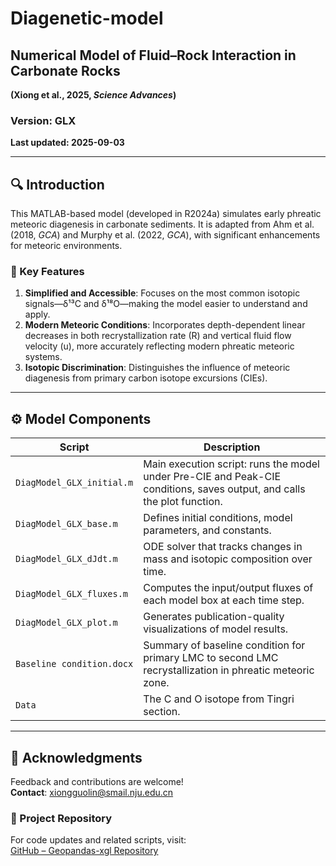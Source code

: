 # Diagenetic-model

## Numerical Model of Fluid–Rock Interaction in Carbonate Rocks  

**(Xiong et al., 2025, _Science Advances_)**

### Version: GLX  

**Last updated: 2025-09-03**

---

## 🔍 Introduction

This MATLAB-based model (developed in R2024a) simulates early phreatic meteoric diagenesis in carbonate sediments. It is adapted from Ahm et al. (2018, _GCA_) and Murphy et al. (2022, _GCA_), with significant enhancements for meteoric environments.

### 🔧 Key Features

1. **Simplified and Accessible**: Focuses on the most common isotopic signals—δ¹³C and δ¹⁸O—making the model easier to understand and apply.
2. **Modern Meteoric Conditions**: Incorporates depth-dependent linear decreases in both recrystallization rate (R) and vertical fluid flow velocity (u), more accurately reflecting modern phreatic meteoric systems.
3. **Isotopic Discrimination**: Distinguishes the influence of meteoric diagenesis from primary carbon isotope excursions (CIEs).

---

## ⚙️ Model Components

| Script                    | Description                                                  |
| ------------------------- | ------------------------------------------------------------ |
| `DiagModel_GLX_initial.m` | Main execution script: runs the model under Pre-CIE and Peak-CIE conditions, saves output, and calls the plot function. |
| `DiagModel_GLX_base.m`    | Defines initial conditions, model parameters, and constants. |
| `DiagModel_GLX_dJdt.m`    | ODE solver that tracks changes in mass and isotopic composition over time. |
| `DiagModel_GLX_fluxes.m`  | Computes the input/output fluxes of each model box at each time step. |
| `DiagModel_GLX_plot.m`    | Generates publication-quality visualizations of model results. |
| `Baseline condition.docx` | Summary of baseline condition for primary LMC to second LMC recrystallization in phreatic meteoric zone. |
| `Data`                    | The C and O isotope from Tingri section. |

---

## 📧 Acknowledgments

Feedback and contributions are welcome!  
**Contact**: [xiongguolin@smail.nju.edu.cn](mailto:xiongguolin@smail.nju.edu.cn)

### 🔗 Project Repository

For code updates and related scripts, visit:  
[GitHub – Geopandas-xgl Repository](https://github.com/Geopandas-xgl/Diagenetic-model)
